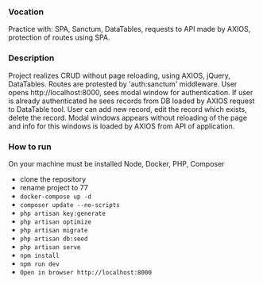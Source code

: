### Vocation
Practice with: SPA, Sanctum, DataTables, requests to API made by AXIOS, protection of routes using SPA.
### Description
Project realizes CRUD without page reloading, using AXIOS, jQuery, DataTables. Routes are protested by
'auth:sanctum' middleware. User opens http://localhost:8000, sees modal window for authentication. If user
is already authenticated he sees records from DB loaded by AXIOS request to DataTable tool. User
can add new record, edit the record which exists, delete the record. Modal windows appears without reloading
of the page and info for this windows is loaded by AXIOS from API of application.
### How to run
On your machine must be installed Node, Docker, PHP, Composer
* clone the repository
* rename project to 77
* ```docker-compose up -d```
*  ```composer update --no-scripts```
*  ```php artisan key:generate```
*  ```php artisan optimize```
* ```php artisan migrate```
* ```php artisan db:seed```
* ```php artisan serve```
* ```npm install```
* ```npm run dev```
*  ```Open in browser http://localhost:8000```
